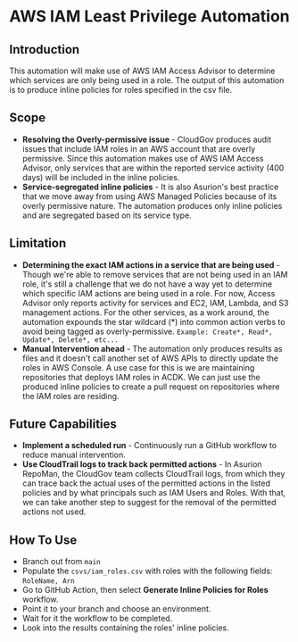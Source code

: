 # AWS IAM Least Privilege Automation

## Introduction
This automation will make use of AWS IAM Access Advisor to determine which services are only being used in a role. The output of this automation is to produce inline policies for roles specified in the csv file. 

## Scope
- **Resolving the Overly-permissive issue** - CloudGov produces audit issues that include IAM roles in an AWS account that are overly permissive. Since this automation makes use of AWS IAM Access Advisor, only services that are within the reported service activity (400 days) will be included in the inline policies.
- **Service-segregated inline policies** - It is also Asurion's best practice that we move away from using AWS Managed Policies because of its overly permissive nature. The automation produces only inline policies and are segregated based on its service type.

## Limitation
- **Determining the exact IAM actions in a service that are being used** - Though we're able to remove services that are not being used in an IAM role, it's still a challenge that we do not have a way yet to determine which specific IAM actions are being used in a role. For now, Access Advisor only reports activity for services and EC2, IAM, Lambda, and S3 management actions. For the other services, as a work around, the automation expounds the star wildcard (*) into common action verbs to avoid being tagged as overly-permissive. ```Example: Create*, Read*, Update*, Delete*, etc...``` 
- **Manual Intervention ahead** - The automation only produces results as files and it doesn't call another set of AWS APIs to directly update the roles in AWS Console. A use case for this is we are maintaining repositories that deploys IAM roles in ACDK. We can just use the produced inline policies to create a pull request on repositories where the IAM roles are residing.

## Future Capabilities
- **Implement a scheduled run** - Continuously run a GitHub workflow to reduce manual intervention.
- **Use CloudTrail logs to track back permitted actions** - In Asurion RepoMan, the CloudGov team collects CloudTrail logs, from which they can trace back the actual uses of the permitted actions in the listed policies and by what principals such as IAM Users and Roles. With that, we can take another step to suggest for the removal of the permitted actions not used.

## How To Use
- Branch out from ```main``` 
- Populate the ```csvs/iam_roles.csv``` with roles with the following fields: ```RoleName, Arn```
- Go to GitHub Action, then select **Generate Inline Policies for Roles** workflow.
- Point it to your branch and choose an environment.
- Wait for it the workflow to be completed.
- Look into the results containing the roles' inline policies.